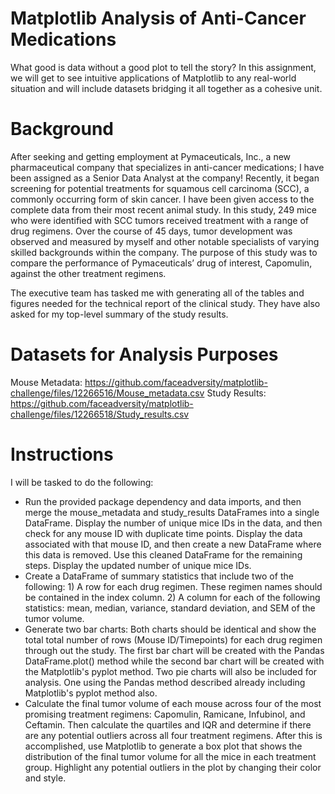 # Matplotlib Analysis of Anti-Cancer Medications
What good is data without a good plot to tell the story? In this assignment, we will get to see intuitive applications of Matplotlib to any real-world situation and will include datasets bridging it all together as a cohesive unit.
# Background
After seeking and getting employment at Pymaceuticals, Inc., a new pharmaceutical company that specializes in anti-cancer medications; I have been assigned as a Senior Data Analyst at the company! Recently, it began screening for potential treatments for squamous cell carcinoma (SCC), a commonly occurring form of skin cancer. I have been given access to the complete data from their most recent animal study. In this study, 249 mice who were identified with SCC tumors received treatment with a range of drug regimens. Over the course of 45 days, tumor development was observed and measured by myself and other notable specialists of varying skilled backgrounds within the company. The purpose of this study was to compare the performance of Pymaceuticals’ drug of interest, Capomulin, against the other treatment regimens.

The executive team has tasked me with generating all of the tables and figures needed for the technical report of the clinical study. They have also asked for my top-level summary of the study results.
# Datasets for Analysis Purposes
Mouse Metadata: https://github.com/faceadversity/matplotlib-challenge/files/12266516/Mouse_metadata.csv
Study Results: https://github.com/faceadversity/matplotlib-challenge/files/12266518/Study_results.csv
# Instructions
I will be tasked to do the following:
  * Run the provided package dependency and data imports, and then merge the mouse_metadata and study_results DataFrames into a single DataFrame. Display      the number of unique mice IDs in the data, and then check for any mouse ID with duplicate time points. Display the data associated with that mouse ID,     and then create a new DataFrame where this data is removed. Use this cleaned DataFrame for the remaining steps. Display the updated number of unique       mice IDs.
  * Create a DataFrame of summary statistics that include two of the following: 1) A row for each drug regimen. These regimen names should be contained in     the index column. 2) A column for each of the following statistics: mean, median, variance, standard deviation, and SEM of the tumor volume.
  * Generate two bar charts: Both charts should be identical and show the total total number of rows (Mouse ID/Timepoints) for each drug regimen through 
    out the study. The first bar chart will be created with the Pandas DataFrame.plot() method while the second bar chart will be created with the 
    Matplotlib's pyplot method. Two pie charts will also be included for analysis. One using the Pandas method described already including Matplotlib's        pyplot method also.
  * Calculate the final tumor volume of each mouse across four of the most promising treatment regimens: Capomulin, Ramicane, Infubinol, and Ceftamin. 
    Then calculate the quartiles and IQR and determine if there are any potential outliers across all four treatment regimens. After this is  
    accomplished, use Matplotlib to generate a box plot that shows the distribution of the final tumor volume for all the mice in each treatment group. 
    Highlight any potential outliers in the plot by changing their color and style.
